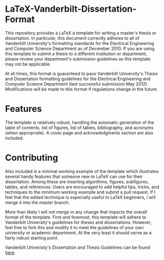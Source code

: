 LaTeX-Vanderbilt-Dissertation-Format
====================================

This repository provides a LaTeX a template for writing a master's thesis or dissertation. In particular, this document correctly adheres to all of Vanderbilt University's formatting standards for the Electrical Engineering and Computer Science Department as of December 2010. If you are using this template to submit a thesis to a different institution or department, please review your department's submission guidelines as this template may not be applicable.

At all times, this format is guaranteed to pass Vanderbilt University's Thesis and Dissertation formatting guidelines for the Electrical Engineering and Computer Science Department (last successful submission May 2012). Modifications will be made to this format if regulations change in the future.

Features
========
The template is relatively robust, handling the automatic generation of the table of contents, list of figures, list of tables, bibliography, and acronyms (when appropriate). A cover page and acknowledgments section are also included. 


Contributing
============

Also included is a minimal working example of the template which illustrates several handy features that someone new to LaTeX can use for their dissertation. Among these are inserting algorithms, figures, subfigures, tables, and references. Users are encouraged to add helpful tips, tricks, and techniques to the minimum working example and submit a pull request. If I feel that the added technique is especially useful to LaTeX beginners, I will merge it into the master branch.

More than likely I will not merge in any change that impacts the overall format of the template. First and foremost, this template will adhere to Vanderbilt University's guidelines for theses and dissertations. However, feel free to fork this and modify it to meet the guidelines of your own university or academic department. At the very least it should serve as a fairly robust starting point. 

Vanderbilt Univeristy's Dissertation and Thesis Guidelines can be found [here](http://www.vanderbilt.edu/gradschool/form_locator/thesis_and_dissertation_submission/thesis_guide.pdf).